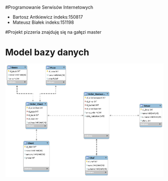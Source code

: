 #Programowanie Serwisów Internetowych

- Bartosz Antkiewicz indeks:150817
- Mateusz Białek indeks:151198

#Projekt pizzeria znajduję się na gałęzi master

# Model bazy danych

![alt text](https://github.com/Anteek1997/ProjektPSI/blob/master/db_schema.png)
